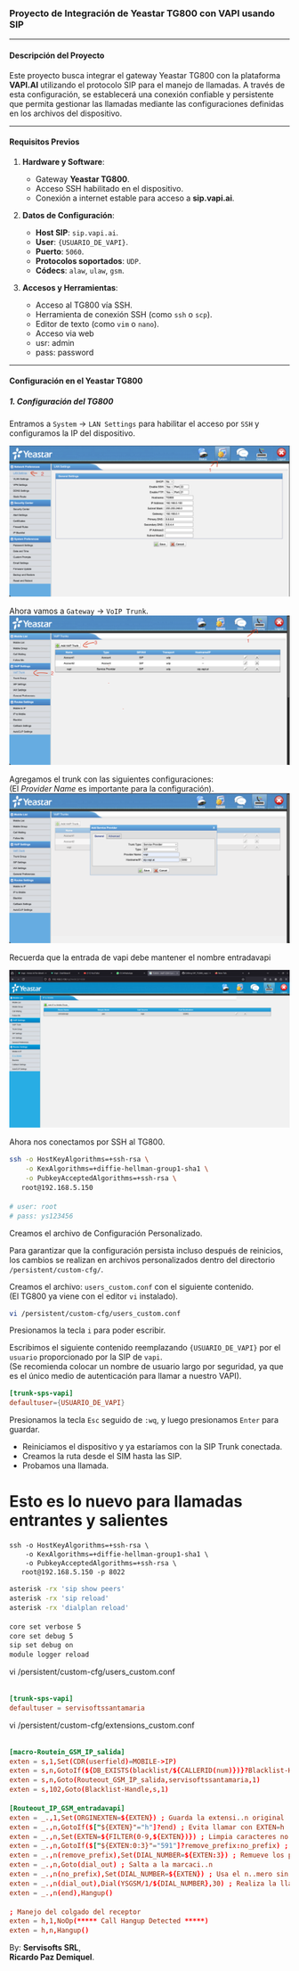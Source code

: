 ### Proyecto de Integración de Yeastar TG800 con VAPI usando SIP

---

#### Descripción del Proyecto

Este proyecto busca integrar el gateway Yeastar TG800 con la plataforma **VAPI.AI** utilizando el protocolo SIP para el manejo de llamadas. A través de esta configuración, se establecerá una conexión confiable y persistente que permita gestionar las llamadas mediante las configuraciones definidas en los archivos del dispositivo.

---

#### Requisitos Previos

1. **Hardware y Software**:
   - Gateway **Yeastar TG800**.
   - Acceso SSH habilitado en el dispositivo.
   - Conexión a internet estable para acceso a **sip.vapi.ai**.
   
2. **Datos de Configuración**:
   - **Host SIP**: `sip.vapi.ai`.
   - **User**: `{USUARIO_DE_VAPI}`.
   - **Puerto**: `5060`.
   - **Protocolos soportados**: `UDP`.
   - **Códecs**: `alaw`, `ulaw`, `gsm`.

3. **Accesos y Herramientas**:
   - Acceso al TG800 vía SSH.
   - Herramienta de conexión SSH (como `ssh` o `scp`).
   - Editor de texto (como `vim` o `nano`).
   - Acceso via web
   - usr: admin
   - pass: password

---

#### Configuración en el Yeastar TG800
##### 1. Configuración del TG800

Entramos a `System` -> `LAN Settings` para habilitar el acceso por `SSH` y configuramos la IP del dispositivo.

![alt text](img/config_lan.png)

Ahora vamos a `Gateway` -> `VoIP Trunk`.
![alt text](img/add_sip_trunk.png)

Agregamos el trunk con las siguientes configuraciones:  
(El *Provider Name* es importante para la configuración).  
![alt text](img/add_trunk.png)


Recuerda que la entrada de vapi debe mantener el nombre entradavapi

![alt text](img/entradavapi.png)



Ahora nos conectamos por SSH al TG800.

```bash
ssh -o HostKeyAlgorithms=+ssh-rsa \
    -o KexAlgorithms=+diffie-hellman-group1-sha1 \
    -o PubkeyAcceptedAlgorithms=+ssh-rsa \
   root@192.168.5.150 

# user: root
# pass: ys123456
```

Creamos el archivo de Configuración Personalizado.

Para garantizar que la configuración persista incluso después de reinicios, los cambios se realizan en archivos personalizados dentro del directorio `/persistent/custom-cfg/`.

Creamos el archivo: `users_custom.conf` con el siguiente contenido.  
(El TG800 ya viene con el editor `vi` instalado).

```sh
vi /persistent/custom-cfg/users_custom.conf
```

Presionamos la tecla `i` para poder escribir.

Escribimos el siguiente contenido reemplazando `{USUARIO_DE_VAPI}` por el `usuario` proporcionado por la SIP de `vapi`.  
(Se recomienda colocar un nombre de usuario largo por seguridad, ya que es el único medio de autenticación para llamar a nuestro VAPI).

```conf
[trunk-sps-vapi]
defaultuser={USUARIO_DE_VAPI}
```

Presionamos la tecla `Esc` seguido de `:wq`, y luego presionamos `Enter` para guardar.

- Reiniciamos el dispositivo y ya estaríamos con la SIP Trunk conectada.
- Creamos la ruta desde el SIM hasta las SIP.
- Probamos una llamada.

# Esto es lo nuevo para llamadas entrantes y salientes

```
ssh -o HostKeyAlgorithms=+ssh-rsa \
    -o KexAlgorithms=+diffie-hellman-group1-sha1 \
    -o PubkeyAcceptedAlgorithms=+ssh-rsa \
   root@192.168.5.150 -p 8022
```


```bash
asterisk -rx 'sip show peers'
asterisk -rx 'sip reload'
asterisk -rx 'dialplan reload'

core set verbose 5
core set debug 5
sip set debug on
module logger reload
```


vi /persistent/custom-cfg/users_custom.conf
```conf

[trunk-sps-vapi]
defaultuser = servisoftssantamaria

```

vi /persistent/custom-cfg/extensions_custom.conf
```conf

[macro-Routein_GSM_IP_salida]
exten = s,1,Set(CDR(userfield)=MOBILE->IP)
exten = s,n,GotoIf(${DB_EXISTS(blacklist/${CALLERID(num)})}?Blacklist-Handle,s,1)
exten = s,n,Goto(Routeout_GSM_IP_salida,servisoftssantamaria,1)
exten = s,102,Goto(Blacklist-Handle,s,1)

[Routeout_IP_GSM_entradavapi]                                                                       
exten = _.,1,Set(ORGINEXTEN=${EXTEN}) ; Guarda la extensi..n original                               
exten = _.,n,GotoIf($["${EXTEN}"="h"]?end) ; Evita llamar con EXTEN=h                               
exten = _.,n,Set(EXTEN=${FILTER(0-9,${EXTEN})}) ; Limpia caracteres no num..ricos                   
exten = _.,n,GotoIf($["${EXTEN:0:3}"="591"]?remove_prefix:no_prefix) ; Verifica si el n..mero comienza con 591
exten = _.,n(remove_prefix),Set(DIAL_NUMBER=${EXTEN:3}) ; Remueve los primeros 3 d..gitos (591)
exten = _.,n,Goto(dial_out) ; Salta a la marcaci..n                                      
exten = _.,n(no_prefix),Set(DIAL_NUMBER=${EXTEN}) ; Usa el n..mero sin cambios si no tiene 591
exten = _.,n(dial_out),Dial(YSGSM/1/${DIAL_NUMBER},30) ; Realiza la llamada con el n..mero procesado
exten = _.,n(end),Hangup()

; Manejo del colgado del receptor
exten = h,1,NoOp(***** Call Hangup Detected *****)
exten = h,n,Hangup()


```




By: **Servisofts SRL**,  
**Ricardo Paz Demiquel**.
